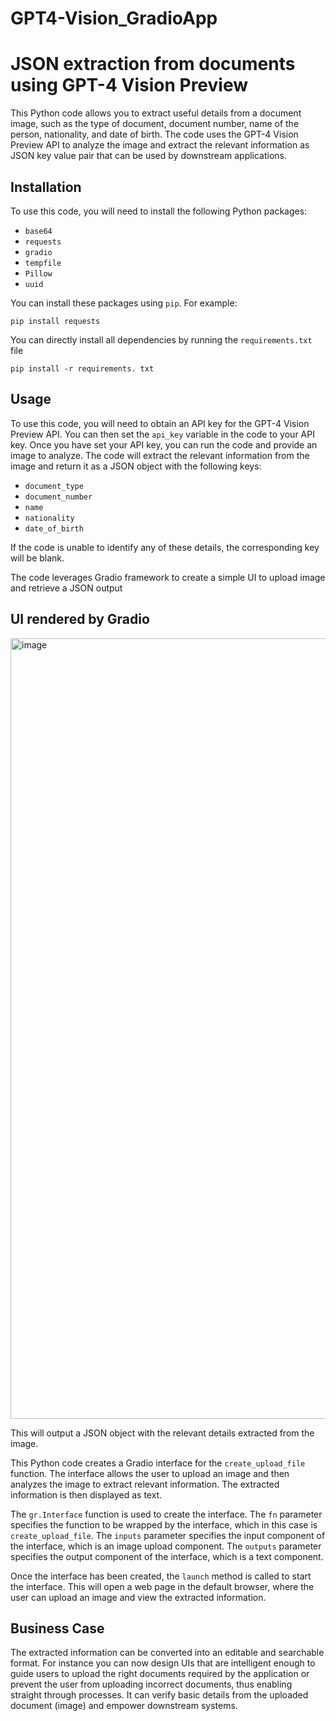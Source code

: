 # GPT4-Vision_GradioApp
# JSON extraction from documents using GPT-4 Vision Preview

This Python code allows you to extract useful details from a document image, such as the type of document, document number, name of the person, nationality, and date of birth. The code uses the GPT-4 Vision Preview API to analyze the image and extract the relevant information as JSON key value pair that can be used by downstream applications.

## Installation

To use this code, you will need to install the following Python packages:

- `base64`
- `requests`
- `gradio`
- `tempfile`
- `Pillow`
- `uuid`

You can install these packages using `pip`. For example:

```
pip install requests
```

You can directly install all dependencies by running the `requirements.txt` file
```
pip install -r requirements. txt
```

## Usage

To use this code, you will need to obtain an API key for the GPT-4 Vision Preview API. You can then set the `api_key` variable in the code to your API key.
Once you have set your API key, you can run the code and provide an image to analyze. The code will extract the relevant information from the image and return it as a JSON object with the following keys:

- `document_type`
- `document_number`
- `name`
- `nationality`
- `date_of_birth`

If the code is unable to identify any of these details, the corresponding key will be blank.

The code leverages Gradio framework to create a simple UI to upload image and retrieve a JSON output

## UI rendered by Gradio
<img width="1249" alt="image" src="https://github.com/DefiMan1729/GPT4-Vision_AppUI/assets/115624087/5f5c3bd7-2517-443c-9b89-14cd0dcba0b0">

This will output a JSON object with the relevant details extracted from the image.

This Python code creates a Gradio interface for the `create_upload_file` function. The interface allows the user to upload an image and then analyzes the image to extract relevant information. The extracted information is then displayed as text.

The `gr.Interface` function is used to create the interface. The `fn` parameter specifies the function to be wrapped by the interface, which in this case is `create_upload_file`. The `inputs` parameter specifies the input component of the interface, which is an image upload component. The `outputs` parameter specifies the output component of the interface, which is a text component.

Once the interface has been created, the `launch` method is called to start the interface. This will open a web page in the default browser, where the user can upload an image and view the extracted information.

## Business Case
The extracted information can be converted into an editable and searchable format. For instance you can now design UIs that are intelligent enough to guide users to upload the right documents required by the application or prevent the user from uploading incorrect documents, thus enabling straight through processes. It can verify basic details from the uploaded document (image) and empower downstream systems. 

